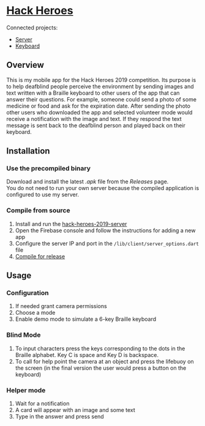 # [Hack Heroes](hackheroes.pl)
Connected projects:
- [Server](https://github.com/Carbon225/hack-heroes-2019-server)
- [Keyboard](https://github.com/Carbon225/hack-heroes-2019-keyboard)
## Overview
This is my mobile app for the Hack Heroes 2019 competition.
Its purpose is to help deafblind people perceive the environment by sending images and text written with a Braille keyboard to other users of the app that can answer their questions.
For example, someone could send a photo of some medicine or food and ask for the expiration date.
After sending the photo other users who downloaded the app and selected volunteer mode would receive a notification with the image and text.
If they respond the text message is sent back to the deafblind person and played back on their keyboard.
## Installation
### Use the precompiled binary
Download and install the latest *.apk* file from the *Releases* page.  
You do not need to run your own server because the compiled application is configured to use my server.
### Compile from source
1. Install and run the [hack-heroes-2019-server](https://github.com/Carbon225/hack-heroes-2019-server)
2. Open the Firebase console and follow the instructions for adding a new app
3. Configure the server IP and port in the <code>/lib/client/server_options.dart</code> file
4. [Compile for release](https://flutter.dev/docs/deployment/android)
## Usage
### Configuration
1. If needed grant camera permissions
2. Choose a mode
3. Enable demo mode to simulate a 6-key Braille keyboard
### Blind Mode
1. To input characters press the keys corresponding to the dots in the Braille alphabet. Key C is space and Key D is backspace.
2. To call for help point the camera at an object and press the lifebuoy on the screen (in the final version the user would press a button on the keyboard)
### Helper mode
1. Wait for a notification
2. A card will appear with an image and some text
3. Type in the answer and press send
